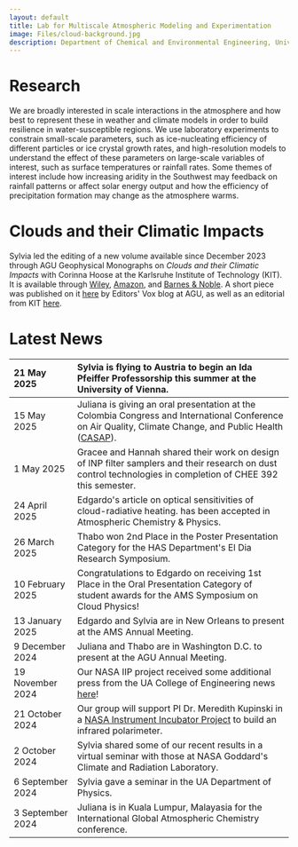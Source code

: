 ```yaml
---
layout: default
title: Lab for Multiscale Atmospheric Modeling and Experimentation
image: Files/cloud-background.jpg
description: Department of Chemical and Environmental Engineering, University of Arizona
---
```


# Research

We are broadly interested in scale interactions in the atmosphere and how best to represent these in weather and climate models in order to build resilience in water-susceptible regions. We use laboratory experiments to constrain small-scale parameters, such as ice-nucleating efficiency of different particles or ice crystal growth rates, and high-resolution models to understand the effect of these parameters on large-scale variables of interest, such as surface temperatures or rainfall rates. Some themes of interest include how increasing aridity in the Southwest may feedback on rainfall patterns or affect solar energy output and how the efficiency of precipitation formation may change as the atmosphere warms.

# Clouds and their Climatic Impacts

Sylvia led the editing of a new volume available since December 2023 through AGU Geophysical Monographs on _Clouds and their Climatic Impacts_ with Corinna Hoose at the Karlsruhe Institute of Technology (KIT). It is available through [Wiley](https://www.wiley.com/en-us/Clouds+and+Their+Climatic+Impact%3A+Radiation%2C+Circulation%2C+and+Precipitation-p-9781119700319), [Amazon](https://www.amazon.com/Clouds-their-Climatic-Impact-Precipitation/dp/1119700310/ref=sr_1_1?crid=9KB5FH7KEM9Z&keywords=clouds+and+their+climatic+impact&qid=1702921601&sprefix=clouds+and+their+climatic+impac%2Caps%2C299&sr=8-1&ufe=app_do%3Aamzn1.fos.17d9e15d-4e43-4581-b373-0e5c1a776d5d), and [Barnes & Noble](https://www.barnesandnoble.com/w/book/1143372658). A short piece was published on it [here](https://eos.org/editors-vox/the-complexity-of-clouds-circulation-and-climate) by Editors' Vox blog at AGU, as well as an editorial from KIT [here](https://www.imk-tro.kit.edu/12521.php).

# Latest News

| 21 May 2025 | Sylvia is flying to Austria to begin an Ida Pfeiffer Professorship this summer at the University of Vienna.
|:-----------|:------|
| 15 May 2025 | Juliana is giving an oral presentation at the Colombia Congress and International Conference on Air Quality, Climate Change, and Public Health ([CASAP](https://casap.science/en/home/)).
| 1 May 2025 | Gracee and Hannah shared their work on design of INP filter samplers and their research on dust control technologies in completion of CHEE 392 this semester.
| 24 April 2025 | Edgardo's article on optical sensitivities of cloud-radiative heating. has been accepted in Atmospheric Chemistry & Physics.
| 26 March 2025 | Thabo won 2nd Place in the Poster Presentation Category for the HAS Department's El Dia Research Symposium.
| 10 February 2025 | Congratulations to Edgardo on receiving 1st Place in the Oral Presentation Category of student awards for the AMS Symposium on Cloud Physics!
| 13 January 2025 | Edgardo and Sylvia are in New Orleans to present at the AMS Annual Meeting.
| 9 December 2024 | Juliana and Thabo are in Washington D.C. to present at the AGU Annual Meeting.
| 19 November 2024 | Our NASA IIP project received some additional press from the UA College of Engineering news [here](https://news.engineering.arizona.edu/news/45m-nasa-award-propels-climate-change-technology)!
| 21 October 2024 | Our group will support PI Dr. Meredith Kupinski in a [NASA Instrument Incubator Project](https://esto.nasa.gov/project-selections-for-iip-23/#Kupinski) to build an infrared polarimeter.
| 2 October 2024 | Sylvia shared some of our recent results in a virtual seminar with those at NASA Goddard's Climate and Radiation Laboratory.
| 6 September 2024 | Sylvia gave a seminar in the UA Department of Physics. |
| 3 September 2024 | Juliana is in Kuala Lumpur, Malayasia for the International Global Atmospheric Chemistry conference. |
